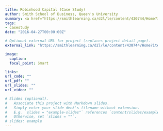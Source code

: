 ```yaml
---
title: Robinhood Capital (Case Study)
author: Smith School of Business, Queen's University 
summary: <a href="https://smithlearning.ca/d2l/le/content/430744/Home?itemIdentifier=D2L.LE.Content.ContentObject.ModuleCO-2560580" target="_blank">This case study is due Nov 13, 2020 at 11:59 PM. Students are expected to deliver a written case study report. This assignment is to be completed individually. The final report must be submitted on D2L.</a>
tags:
- casestudy
date: "2016-04-27T00:00:00Z"

# Optional external URL for project (replaces project detail page).
external_link: "https://smithlearning.ca/d2l/le/content/430744/Home?itemIdentifier=D2L.LE.Content.ContentObject.ModuleCO-2560580"

image:
  caption: 
  focal_point: Smart

links:
url_code: ""
url_pdf: ""
url_slides: ""
url_video: ""

# Slides (optional).
#   Associate this project with Markdown slides.
#   Simply enter your slide deck's filename without extension.
#   E.g. `slides = "example-slides"` references `content/slides/example-slides.md`.
#   Otherwise, set `slides = ""`.
# slides: example
---
```


